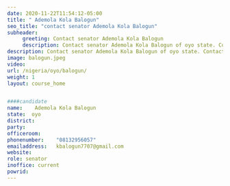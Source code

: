 ```yaml
---
date: 2020-11-22T11:54:12-05:00
title: " Ademola Kola Balogun"
seo_title: "contact senator Ademola Kola Balogun"
subheader:
     greeting: Contact senator Ademola Kola Balogun 
     description: Contact senator Ademola Kola Balogun of oyo state. Contact information for senator Ademola Kola Balogun includes email address, phone number, and mailing address.
description: Contact senator Ademola Kola Balogun of oyo state. Contact information for senator Ademola Kola Balogun includes email address, phone number, and mailing address.
image: balogun.jpeg
video: 
url: /nigeria/oyo/balogun/
weight: 1
layout: course_home


####candidate
name:	 Ademola Kola Balogun
state:	oyo
district: 
party:	
officeroom:	
phonenumber:	"08132956057"
emailaddress:	kbalogun7707@gmail.com
website:	
role: senator
inoffice: current
powrid: 
---
```


